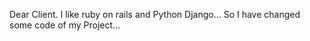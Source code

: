Dear Client.
I like ruby on rails and Python Django...
So I have changed some code of my Project...

